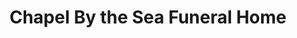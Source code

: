 ---
title: "Chapel By the Sea Funeral Home"
url: /pacifica/chapel-by-the-sea-funeral-home/
shop: funeral directors
---